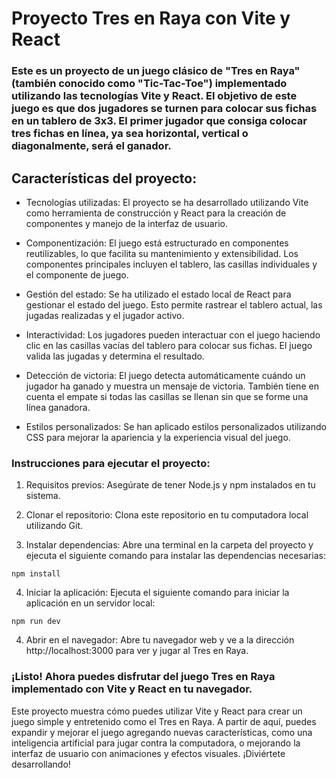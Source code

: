 ﻿# Proyecto Tres en Raya con Vite y React

### Este es un proyecto de un juego clásico de "Tres en Raya" (también conocido como "Tic-Tac-Toe") implementado utilizando las tecnologías Vite y React. El objetivo de este juego es que dos jugadores se turnen para colocar sus fichas en un tablero de 3x3. El primer jugador que consiga colocar tres fichas en línea, ya sea horizontal, vertical o diagonalmente, será el ganador.

## Características del proyecto:

- Tecnologías utilizadas: El proyecto se ha desarrollado utilizando Vite como herramienta de construcción y React para la creación de componentes y manejo de la interfaz de usuario.

- Componentización: El juego está estructurado en componentes reutilizables, lo que facilita su mantenimiento y extensibilidad. Los componentes principales incluyen el tablero, las casillas individuales y el componente de juego.

- Gestión del estado: Se ha utilizado el estado local de React para gestionar el estado del juego. Esto permite rastrear el tablero actual, las jugadas realizadas y el jugador activo.

- Interactividad: Los jugadores pueden interactuar con el juego haciendo clic en las casillas vacías del tablero para colocar sus fichas. El juego valida las jugadas y determina el resultado.

- Detección de victoria: El juego detecta automáticamente cuándo un jugador ha ganado y muestra un mensaje de victoria. También tiene en cuenta el empate si todas las casillas se llenan sin que se forme una línea ganadora.

- Estilos personalizados: Se han aplicado estilos personalizados utilizando CSS para mejorar la apariencia y la experiencia visual del juego.

### Instrucciones para ejecutar el proyecto:

1. Requisitos previos: Asegúrate de tener Node.js y npm instalados en tu sistema.

2. Clonar el repositorio: Clona este repositorio en tu computadora local utilizando Git.

3. Instalar dependencias: Abre una terminal en la carpeta del proyecto y ejecuta el siguiente comando para instalar las dependencias necesarias:

```
npm install
```

4. Iniciar la aplicación: Ejecuta el siguiente comando para iniciar la aplicación en un servidor local:

```
npm run dev

```

4. Abrir en el navegador: Abre tu navegador web y ve a la dirección http://localhost:3000 para ver y jugar al Tres en Raya.

### ¡Listo! Ahora puedes disfrutar del juego Tres en Raya implementado con Vite y React en tu navegador.

Este proyecto muestra cómo puedes utilizar Vite y React para crear un juego simple y entretenido como el Tres en Raya. A partir de aquí, puedes expandir y mejorar el juego agregando nuevas características, como una inteligencia artificial para jugar contra la computadora, o mejorando la interfaz de usuario con animaciones y efectos visuales. ¡Diviértete desarrollando!
